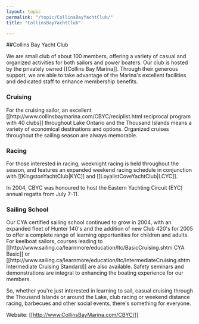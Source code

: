```yaml
---
layout: topic
permalink: "/topic/CollinsBayYachtClub/"
title: "CollinsBayYachtClub"

---
```


##Collins Bay Yacht Club

We are small club of about 100 members, offering a variety of casual and organized activities for both sailors and power boaters. Our club is hosted by the privately owned [[Collins Bay Marina]]. Through their generous support, we are able to take advantage of the Marina's excellent facilities and dedicated staff to enhance membership benefits.

<h3>Cruising</h3>
For the cruising sailor, an excellent [[http://www.collinsbaymarina.com/CBYC/reciplist.html reciprocal program with 40 clubs]] throughout Lake Ontario and the Thousand Islands means a variety of economical destinations and options. Organized cruises throughout the sailing season are always memorable.

<h3>Racing</h3>
For those interested in racing, weeknight racing is held throughout the season, and features an expanded weekend racing schedule in conjunction with [[KingstonYachtClub|KYC]] and [[LoyalistCoveYachtClub|LCYC]].

In 2004, CBYC was honoured to host the Eastern Yachting Circuit (EYC) annual regatta from July 7-11.

<h3>Sailing School</h3>
Our CYA certified sailing school continued to grow in 2004, with an expanded fleet of Hunter 140's and the addition of new Club 420's for 2005 to offer a complete range of learning opportunities for children and adults.  For keelboat sailors, courses leading to [[http://www.sailing.ca/learnmore/education/ltc/BasicCruising.shtm CYA Basic]] or [[http://www.sailing.ca/learnmore/education/ltc/IntermediateCruising.shtm Intermediate Cruising Standard]] are also available. Safety seminars and demonstrations are integral to enhancing the boating experience for our members.

So, whether you're just interested in learning to sail, casual cruising through the Thousand Islands or around the Lake, club racing or weekend distance racing, barbecues and other social events, there's something for everyone.

Website: [[http://www.CollinsBayMarina.com/CBYC/]]

